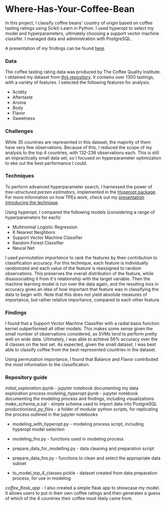# Where-Has-Your-Coffee-Bean
In this project, I classify coffee beans' country of origin based on coffee tasting ratings using Scikit-Learn in Python. I used hyperopt to select my model and hyperparameters, ultimately choosing a support vector machine classifer. I managed data and administration with PostgreSQL.

A presentation of my findings can be found [here](https://docs.google.com/presentation/d/1Gxz0_6hMghDZ80TVuH1bbvwLoDDOI1uuEN9pEa0iN9A/edit?usp=sharing).

### Data
The coffee tasting rating data was produced by The Coffee Quality Institute. I obtained my dataset from [this repository](https://github.com/jldbc/coffee-quality-database). It contains over 1300 tastings, with a variety of features. I selected the following features for analysis:
* Acidity
* Aftertaste
* Aroma
* Body
* Flavor
* Sweetness

### Challenges
While 35 countries are represented in this dataset, the majority of them have very few observations. Because of this, I reduced the scope of my analysis to the top 4 countries, with 132-236 observations each. This is still an impractically small data set, so I focused on hyperparameter optimization to eke out the best performance I could.

### Techniques
To perform advanced hyperparameter search, I harnessed the power of *tree-structured parzen estimators*, implemented in the [Hyperopt package](https://github.com/hyperopt/hyperopt). For more information on how TPEs work, check out my [presentation introducing the technique](https://docs.google.com/presentation/d/1gjq_LDwkFDz_iJ8w9h-Rmy9Wj48ErvojnLzWaXLXpmc/edit?usp=sharing).

Using hyperopt, I compared the following models (considering a range of hyperparameters for each):
* Multinomial Logistic Regression
* K Nearest Neighbors
* Support Vector Machine Classifier
* Random Forest Classifier
* Neural Net

I used *permutation importance* to rank the features by their contribution to classification accuracy. For this technique, each feature is individually randomized and each value of the feature is reassigned to random observations. This preserves the overall distribution of the feature, while disassociating it from it's relationship with the target variable. Then the machine learning model is run over the data again, and the resulting loss in accuracy gives an idea of how important that feature was in classifying the data to begin with. Note that this does not yield absolute measures of importance, but rather relative importance, compared to each other feature.

### Findings
I found that a Support Vector Machine Classifier with a radial basis function kernel outperformed all other models. This makes some sense given the small number of observations considered, as SVMs tend to perform pretty well on wide data. Ultimately, I was able to achieve 56% accuracy over the 4 classes on the test set. As expected, given the small dataset, I was best able to classify coffee from the best-represented countries in the dataset.

Using permutation importance, I found that Balance and Flavor contributed the most information to the classification.

### Repository guide
*initial_exploration.ipynb* - jupyter notebook documenting my data exploration process
*modeling_hyperopt.ipynb* - jupyter notebook documenting the modeling process and findings, including visualizations
*make_schema_a.sql* - simple schema used to import data into PostgreSQL
*productionized_py_files* - a folder of modular python scripts, for replicating the process outlined in the jupyter notebooks
* modeling_with_hyperopt.py - modeling process script, including hyperopt model selection
* modeling_fns.py - functions used in modeling process

* prepare_data_for_modelling.py - data cleaning and preparation script
* prepare_data_fns.py - functions to clean and select the appropriate data subset

* to_model_top_4_classes.pickle - dataset created from data preparation process, for use in modeling

*coffee_flask_app* - I also created a simple flask app to showcase my model. It allows users to put in their own coffee ratings and then generates a guess of which of the 4 countries their coffee most likely came from.
